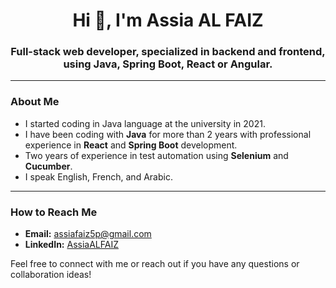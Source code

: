 <h1 align="center">Hi 👋, I'm Assia AL FAIZ</h1>
<h3 align="center">Full-stack web developer, specialized in backend and frontend, using Java, Spring Boot, React or Angular.</h3>

---

### About Me

- I started coding in Java language at the university in 2021.
- I have been coding with **Java** for more than 2 years with professional experience in **React** and **Spring Boot** development.
- Two years of experience in test automation using **Selenium** and **Cucumber**.
- I speak English, French, and Arabic.

---

### How to Reach Me

- **Email:** assiafaiz5p@gmail.com
- **LinkedIn:** [AssiaALFAIZ](https://www.linkedin.com/in/assia-al-faiz/)

Feel free to connect with me or reach out if you have any questions or collaboration ideas!

